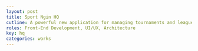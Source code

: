 ```yaml
---
layout: post
title: Sport Ngin HQ
cutline: A powerful new application for managing tournaments and leagues.
roles: Front-End Development, UI/UX, Architecture
key: hq
categories: works
---
```

